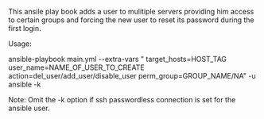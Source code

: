 This ansile play book adds a user to mulitiple servers providing him access to certain groups 
and forcing the new user to reset its password during the first login.

Usage:

ansible-playbook main.yml --extra-vars " target_hosts=HOST_TAG user_name=NAME_OF_USER_TO_CREATE action=del_user/add_user/disable_user perm_group=GROUP_NAME/NA" -u ansible -k

Note: Omit the -k option if ssh passwordless connection is set for the ansible user.
